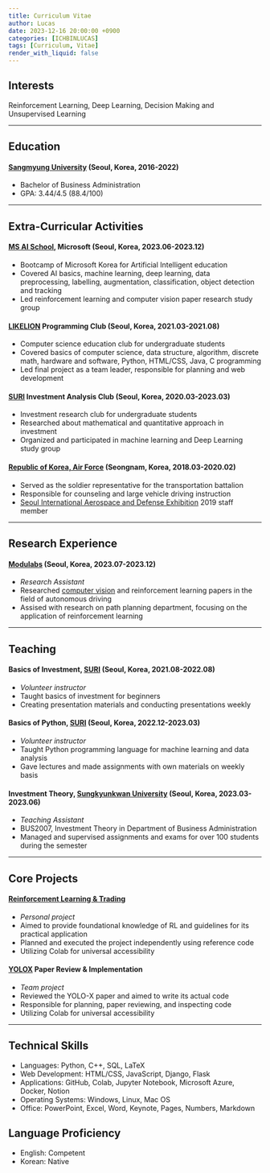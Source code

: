 ```yaml
---
title: Curriculum Vitae
author: Lucas
date: 2023-12-16 20:00:00 +0900
categories: [ICHBINLUCAS]
tags: [Curriculum, Vitae]
render_with_liquid: false
---
```


## Interests

Reinforcement Learning, Deep Learning, Decision Making and Unsupervised Learning

---

## Education

#### [Sangmyung University](https://www.smu.ac.kr/eng1/index.do) (Seoul, Korea, 2016-2022)

- Bachelor of Business Administration
- GPA: 3.44/4.5 (88.4/100)

---

## Extra-Curricular Activities

#### [MS AI School](https://msaischool.kr/), Microsoft (Seoul, Korea, 2023.06-2023.12)

- Bootcamp of Microsoft Korea for Artificial Intelligent education
- Covered AI basics, machine learning, deep learning, data preprocessing, labelling, augmentation,
classification, object detection and tracking
- Led reinforcement learning and computer vision paper research study group

#### [LIKELION](https://us.likelion.net/) Programming Club (Seoul, Korea, 2021.03-2021.08)

- Computer science education club for undergraduate students
- Covered basics of computer science, data structure, algorithm, discrete math, hardware and
software, Python, HTML/CSS, Java, C programming
- Led final project as a team leader, responsible for planning and web development

#### [SURI](https://cafe.naver.com/suricafe) Investment Analysis Club (Seoul, Korea, 2020.03-2023.03)

- Investment research club for undergraduate students
- Researched about mathematical and quantitative approach in investment
- Organized and participated in machine learning and Deep Learning study group

#### [Republic of Korea, Air Force](https://rokaf.airforce.mil.kr/sites/airforce/index.do) (Seongnam, Korea, 2018.03-2020.02)

- Served as the soldier representative for the transportation battalion
- Responsible for counseling and large vehicle driving instruction
- [Seoul International Aerospace and Defense Exhibition](https://seouladex.com/en/public/seoul-adex/overview.php) 2019 staff member

---

## Research Experience

#### [Modulabs](https://modulabs.co.kr/apply_lab/) (Seoul, Korea, 2023.07-2023.12)

- *Research Assistant*
- Researched [computer vision](https://github.com/ICHBINLUCASKIM/ComputerVision/tree/main/PaperReview/PV-RCNN) and reinforcement learning papers in the field of autonomous driving
- Assised with research on path planning department, focusing on the application of reinforcement learning

---

## Teaching

#### Basics of Investment, [SURI](https://cafe.naver.com/suricafe) (Seoul, Korea, 2021.08-2022.08)

- *Volunteer instructor*
- Taught basics of investment for beginners
- Creating presentation materials and conducting presentations weekly

#### Basics of Python, [SURI](https://cafe.naver.com/suricafe) (Seoul, Korea, 2022.12-2023.03)

- *Volunteer instructor*
- Taught Python programming language for machine learning and data analysis
- Gave lectures and made assignments with own materials on weekly basis

#### Investment Theory, [Sungkyunkwan University](https://eng.skku.edu/eng/index.do) (Seoul, Korea, 2023.03-2023.06)

- *Teaching Assistant*
- BUS2007, Investment Theory in Department of Business Administration
- Managed and supervised assignments and exams for over 100 students during the semester

---

## Core Projects

#### [Reinforcement Learning & Trading](https://colab.research.google.com/drive/1j0KudLu2bKSdPSdCrqFr9ycncw9CIbEc?usp=sharing)

- *Personal project*
- Aimed to provide foundational knowledge of RL and guidelines for its practical application 
- Planned and executed the project independently using reference code
- Utilizing Colab for universal accessibility

#### [YOLOX](https://colab.research.google.com/drive/1x9jkxH45_KS4XeMx0fZSA6Rimt7GPqMQ?usp=sharing) Paper Review & Implementation

- *Team project*
- Reviewed the YOLO-X paper and aimed to write its actual code 
- Responsible for planning, paper reviewing, and inspecting code 
- Utilizing Colab for universal accessibility

---

## Technical Skills

- Languages: Python, C++, SQL, LaTeX
- Web Development: HTML/CSS, JavaScript, Django, Flask
- Applications: GitHub, Colab, Jupyter Notebook, Microsoft Azure, Docker, Notion
- Operating Systems: Windows, Linux, Mac OS
- Office: PowerPoint, Excel, Word, Keynote, Pages, Numbers, Markdown

## Language Proficiency

- English: Competent
- Korean: Native